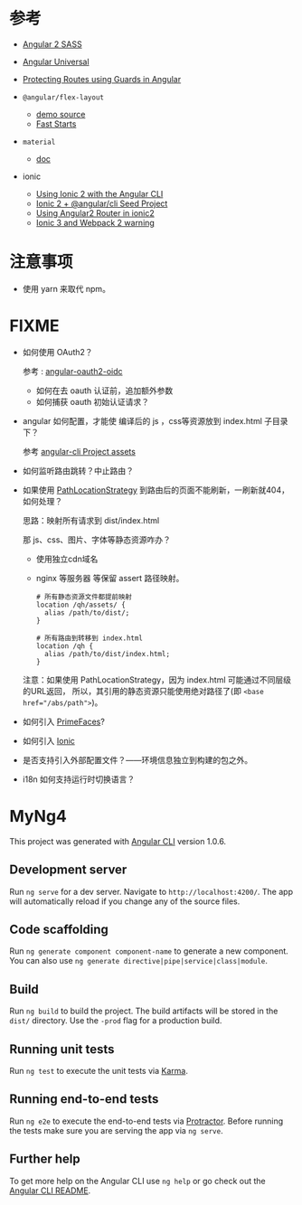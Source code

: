 
# 参考

- [Angular 2 SASS](http://www.angulartypescript.com/angular-2-sass/)
- [Angular Universal](https://github.com/angular/universal)
- [Protecting Routes using Guards in Angular](https://blog.thoughtram.io/angular/2016/07/18/guards-in-angular-2.html)


- `@angular/flex-layout`
    - [demo source](https://github.com/angular/flex-layout/tree/master/src/demo-app)
    - [Fast Starts](https://github.com/angular/flex-layout/wiki/Fast-Starts)

- `material`
    - [doc](https://material.angular.io/)

- ionic
    - [Using Ionic 2 with the Angular CLI](https://labs.encoded.io/2016/11/12/ionic2-with-angular-cli/)
    - [Ionic 2 + @angular/cli Seed Project](https://github.com/lathonez/clicker)
    - [Using Angular2 Router in ionic2](https://stackoverflow.com/questions/40459918/using-angular2-router-in-ionic2)
    - [Ionic 3 and Webpack 2 warning](https://github.com/ionic-team/ionic/issues/11072)

# 注意事项

* 使用 yarn 来取代 npm。

# FIXME

* 如何使用 OAuth2？

  参考 : [angular-oauth2-oidc](https://github.com/manfredsteyer/angular-oauth2-oidc)

    - 如何在去 oauth 认证前，追加额外参数
    - 如何捕获 oauth 初始认证请求？

* angular 如何配置，才能使 编译后的 js ，css等资源放到 index.html 子目录下？

    参考 [angular-cli Project assets](https://github.com/angular/angular-cli/wiki/stories-asset-configuration)
 
* 如何监听路由跳转？中止路由？


* 如果使用 [PathLocationStrategy](https://angular.io/api/common/PathLocationStrategy)
  到路由后的页面不能刷新，一刷新就404，如何处理？
  
  思路：映射所有请求到 dist/index.html 
  
  那 js、css、图片、字体等静态资源咋办？
  
    - 使用独立cdn域名
    - nginx 等服务器 等保留 assert 路径映射。

        ```
        # 所有静态资源文件都提前映射
        location /qh/assets/ {
          alias /path/to/dist/;
        }
        
        # 所有路由到转移到 index.html
        location /qh {
          alias /path/to/dist/index.html;
        }
        
        ```
  注意：如果使用 PathLocationStrategy，因为 index.html 可能通过不同层级的URL返回，
  所以，其引用的静态资源只能使用绝对路径了(即 `<base href="/abs/path">`)。


* 如何引入 [PrimeFaces](https://www.primefaces.org/primeng/#/)?

* 如何引入 [Ionic](http://ionicframework.com/docs/)

* 是否支持引入外部配置文件？——环境信息独立到构建的包之外。

* i18n 如何支持运行时切换语言？


# MyNg4

This project was generated with [Angular CLI](https://github.com/angular/angular-cli) version 1.0.6.

## Development server

Run `ng serve` for a dev server. Navigate to `http://localhost:4200/`. The app will automatically reload if you change any of the source files.

## Code scaffolding

Run `ng generate component component-name` to generate a new component. You can also use `ng generate directive|pipe|service|class|module`.

## Build

Run `ng build` to build the project. The build artifacts will be stored in the `dist/` directory. Use the `-prod` flag for a production build.

## Running unit tests

Run `ng test` to execute the unit tests via [Karma](https://karma-runner.github.io).

## Running end-to-end tests

Run `ng e2e` to execute the end-to-end tests via [Protractor](http://www.protractortest.org/).
Before running the tests make sure you are serving the app via `ng serve`.

## Further help

To get more help on the Angular CLI use `ng help` or go check out the [Angular CLI README](https://github.com/angular/angular-cli/blob/master/README.md).


